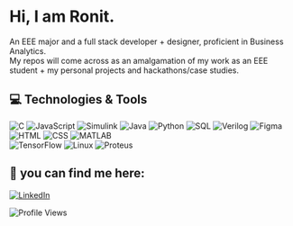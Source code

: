 # Hi, I am Ronit.

An EEE major and a full stack developer + designer, proficient in Business Analytics.  
My repos will come across as an amalgamation of my work as an EEE student + my personal projects and hackathons/case studies.
 


## 💻 Technologies & Tools  
![C](https://img.shields.io/badge/C-A8B9CC?style=for-the-badge&logo=c&logoColor=white) 
![JavaScript](https://img.shields.io/badge/JavaScript-F7DF1E?style=for-the-badge&logo=javascript&logoColor=black) 
![Simulink](https://img.shields.io/badge/Simulink-0076A8?style=for-the-badge&logo=Mathworks&logoColor=white) 
![Java](https://img.shields.io/badge/Java-007396?style=for-the-badge&logo=java&logoColor=white) 
![Python](https://img.shields.io/badge/Python-3776AB?style=for-the-badge&logo=python&logoColor=white) 
![SQL](https://img.shields.io/badge/SQL-4479A1?style=for-the-badge&logo=sqlite&logoColor=white) 
![Verilog](https://img.shields.io/badge/Verilog-006600?style=for-the-badge&logoColor=white) 
![Figma](https://img.shields.io/badge/Figma-F24E1E?style=for-the-badge&logo=figma&logoColor=white) 
![HTML](https://img.shields.io/badge/HTML-E34F26?style=for-the-badge&logo=html5&logoColor=white) 
![CSS](https://img.shields.io/badge/CSS-1572B6?style=for-the-badge&logo=css3&logoColor=white) 
![MATLAB](https://img.shields.io/badge/MATLAB-FF8000?style=for-the-badge&logo=Mathworks&logoColor=white)  
![TensorFlow](https://img.shields.io/badge/TensorFlow-FF6F00?style=for-the-badge&logo=tensorflow&logoColor=white) 
![Linux](https://img.shields.io/badge/Linux-FCC624?style=for-the-badge&logo=linux&logoColor=black) 
![Proteus](https://img.shields.io/badge/Proteus-1B6AC6?style=for-the-badge&logoColor=white) 



## 🧭 you can find me here:  
[![LinkedIn](https://img.shields.io/badge/LinkedIn-0A66C2?style=for-the-badge&logo=linkedin&logoColor=white)](https://www.linkedin.com/in/ronit-sinha/)

![Profile Views](https://komarev.com/ghpvc/?username=solphoebus&style=flat-square&color=blueviolet)
